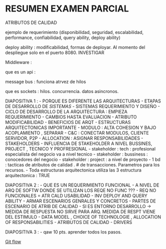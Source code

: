 # RESUMEN EXAMEN PARCIAL


ATRIBUTOS DE CALIDAD
 
ejemplo de requerimiento (disponibilidad, seguridad, escalabilidad, performance, confiabilidad, query ability, deploy ability)

deploy ability : modificabilidad, formas de deployar. Al momento del despliegue solo en el puerto 8080. INVESTIGAR

Middleware : 

que es un api : 

message bus : funciona atrvez de hilos 

que es sockets : hilos. concurrencia. datos asincronos.

DIAPOSITIVA 1 : 
	- PORQUE ES DIFERENTE LAS ARQUITECTURAS 
	- ETAPAS DE DESARROLLO DE *SISTEMAS*
		- SISTEMAS REQUERIMIENTO Y DISEÑO
	- CICLO DE DESARROLLO DE LA ARQUITECTURA : EMPIEZA REQUERIMIENTO
	- CAMBIOS HASTA EVALUACION
	- ATRIBUTO MODIFICABILIDAD
	- BENEFICIOS DE ARQT
	- ESTRUCTURAS ARQUITECTONICAS IMPORTANTE
		- MODULO : ALTA COHESION Y BAJO ACOPLAMIENTO , SEPARAR
		- C&C : CONECTAR MODULOS, CLIENTE SERVIDOR, P2P
		- ALLOCATION : ASIGNAR RESPONSABILIDADES
	- STAKEHOLDERS
	- INFLUENCIA DE STAKEHOLDER A NIVEL BUSSINES, PROJECT , TECNICO Y PROFRESIONAL
	- stakeholder : tech : profesional especialista del negocio va a nivel tecnico
	- stakeholder : bussiness : conocedores del negocio 
	- stakeholder : project : a nivel de proyecto
	- 1 bd : tacticas de atributos de calidad . # de transacciones. Parametros para los recursos. 
	- Toda estructuras arquitectonica utiliza las 3 estructura arquitectonica : TRUE

 
DIAPOSITIVA 2 :
	- QUE ES UN REQUERIMIENTO FUNCIONAL 
	- A NIVEL DE ARQ DE SOFTW DONDE SE UTILIZAN LOS REQE NO FUNC ???
	- REQ NO FUNCIONALES = ATR CALD USABILIDAD
	- INV DEPLOY AND QUERY ABILITY
	- ARMAR ESCENARIOS GENRALES Y CONCRETOS
	- PARTES DE ESCENARIO DE ATRIB DE CALIDAD
	- SI ES ENTORNO DESARROLLO -> MEDIDA DE RESPUESTA NO SIRVE PARA ARQ. MEDIDA DE RESPT VIENE DEL ESTIMULO
	- DATA MODEL , CHOICE OF TECHNOLOGIE , ALLOCATION OF RESPONSABILITIES
	- ATRIBUTOS DE CALIDAD 
	- DRIVERS 

DIAPOSITIVA 3  :
	- qaw 10 pts. aprender todos los pasos.
	
[Git flow](https://danielkummer.github.io/git-flow-cheatsheet/)	
